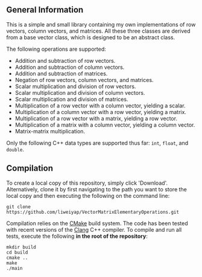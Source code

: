 ## General Information

This is a simple and small library containing my own implementations of row vectors, column vectors, and matrices. All these three classes are derived from a base vector class, which is designed to be an abstract class. 

The following operations are supported:
* Addition and subtraction of row vectors.
* Addition and subtraction of column vectors.
* Addition and subtraction of matrices.
* Negation of row vectors, column vectors, and matrices.
* Scalar multiplication and division of row vectors.
* Scalar multiplication and division of column vectors.
* Scalar multiplication and division of matrices.
* Multiplication of a row vector with a column vector, yielding a scalar.
* Multiplication of a column vector with a row vector, yielding a matrix.
* Multiplication of a row vector with a matrix, yielding a row vector.
* Multiplication of a matrix with a column vector, yielding a column vector.
* Matrix-matrix multiplication.

Only the following C++ data types are supported thus far:  `int`, `float`, and `double`.

## Compilation

To create a local copy of this repository, simply click 'Download'. Alternatively, clone it by first navigating to the path you want to store the local copy and then executing the following on the command line:
```
git clone https://github.com/liweiyap/VectorMatrixElementaryOperations.git
```

Compilation relies on the [CMake](https://cmake.org/) build system. The code has been tested with recent versions of the [Clang](http://clang.llvm.org/docs/) C++ compiler. To compile and run all tests, execute the following **in the root of the repository**:
```
mkdir build
cd build
cmake ..
make
./main
```
